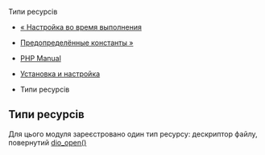 Типи ресурсів

-   [« Настройка во время выполнения](dio.configuration.html)
    
-   [Предопределённые константы »](dio.constants.html)
    
-   [PHP Manual](index.html)
    
-   [Установка и настройка](dio.setup.html)
    
-   Типи ресурсів
    

## Типи ресурсів

Для цього модуля зареєстровано один тип ресурсу: дескриптор файлу, повернутий [dio\_open()](function.dio-open.html)
